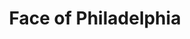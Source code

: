 ---
pid: lla19
title: Face of Philadelphia
location_transcription: Logan Circle
coordinates: "[-75.170854, 39.957884]"
zipcode: '19808'
gen_neighborhood: 
neighborhood: 
outside_phl: 'Wilmington DE '
age: '11'
age_range: 6-13
instagram: 
image_file_name: lla_19.jpg
proposal_transcription: Fill with models of historic trinkets. Paint the ones for
  eyes, nose, lips.
topic: 
topic_summary: '0'
type: Conceptual
keywords_other: 
credit: 
image_labels: 
twitter: Stephhopsoveru
facebook: 
permalink: "/monuments/lla19/"
layout: item-page
---